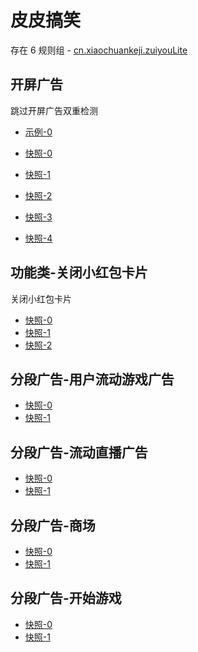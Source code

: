 # 皮皮搞笑

存在 6 规则组 - [cn.xiaochuankeji.zuiyouLite](/src/apps/cn.xiaochuankeji.zuiyouLite.ts)

## 开屏广告

跳过开屏广告双重检测

- [示例-0](https://m.gkd.li/81805625/350942a0-c8b2-4dbf-80f9-988522419a09)

- [快照-0](https://i.gkd.li/snapshot/1708955039598)
- [快照-1](https://i.gkd.li/snapshot/1708955435902)
- [快照-2](https://i.gkd.li/i/14557046)
- [快照-3](https://i.gkd.li/snapshot/1710170678710)
- [快照-4](https://i.gkd.li/i/14601236)

## 功能类-关闭小红包卡片

关闭小红包卡片

- [快照-0](https://i.gkd.li/i/14430159)
- [快照-1](https://i.gkd.li/i/14430159)
- [快照-2](https://i.gkd.li/i/14430159)

## 分段广告-用户流动游戏广告

- [快照-0](https://i.gkd.li/snapshot/1709189540108)
- [快照-1](https://i.gkd.li/snapshot/1709189555602)

## 分段广告-流动直播广告

- [快照-0](https://i.gkd.li/snapshot/1709205181942)
- [快照-1](https://i.gkd.li/snapshot/1709189555602)

## 分段广告-商场

- [快照-0](https://i.gkd.li/snapshot/1709216783100)
- [快照-1](https://i.gkd.li/snapshot/1709216790063)

## 分段广告-开始游戏

- [快照-0](https://i.gkd.li/snapshot/1711429900501)
- [快照-1](https://i.gkd.li/snapshot/1709189555602)
